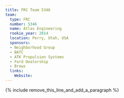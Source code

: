 ```yaml
---
title: FRC Team 5346
team:
  type: FRC
  number: 5346
  name: Atlas Engineering
  rookie_year: 2014
  location: Perry, Utah, USA
  sponsors:
  - Neighborhood Group
  - BATC
  - ATK Propulsion Systems
  - Ford Dealership
  - Browz
  links:
    Website:
---
```


{% include remove_this_line_and_add_a_paragraph %}
